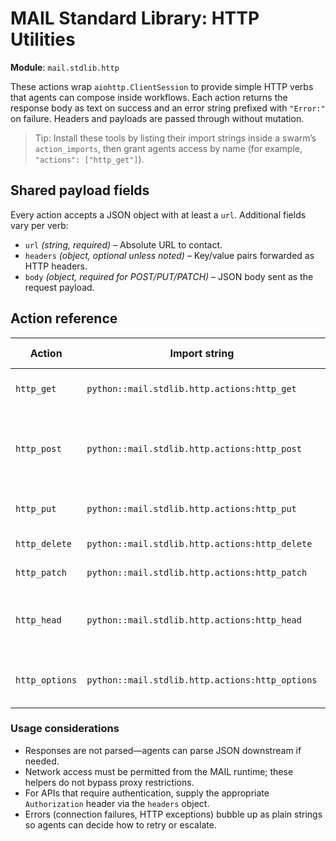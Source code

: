 # MAIL Standard Library: HTTP Utilities

**Module**: `mail.stdlib.http`

These actions wrap `aiohttp.ClientSession` to provide simple HTTP verbs that agents can compose inside workflows. Each action returns the response body as text on success and an error string prefixed with `"Error:"` on failure. Headers and payloads are passed through without mutation.

> Tip: Install these tools by listing their import strings inside a swarm’s `action_imports`, then grant agents access by name (for example, `"actions": ["http_get"]`).

## Shared payload fields

Every action accepts a JSON object with at least a `url`. Additional fields vary per verb:

- `url` *(string, required)* – Absolute URL to contact.
- `headers` *(object, optional unless noted)* – Key/value pairs forwarded as HTTP headers.
- `body` *(object, required for POST/PUT/PATCH)* – JSON body sent as the request payload.

## Action reference

| Action | Import string | Required fields | Notes |
| --- | --- | --- | --- |
| `http_get` | `python::mail.stdlib.http.actions:http_get` | `url` | Issues a GET and returns `response.text()`. |
| `http_post` | `python::mail.stdlib.http.actions:http_post` | `url`, `body` | Sends a JSON POST (`headers` optional but typically used for `Content-Type`). |
| `http_put` | `python::mail.stdlib.http.actions:http_put` | `url`, `body` | Performs a JSON PUT request. |
| `http_delete` | `python::mail.stdlib.http.actions:http_delete` | `url` | Executes an HTTP DELETE. |
| `http_patch` | `python::mail.stdlib.http.actions:http_patch` | `url`, `body` | Applies a JSON PATCH payload. |
| `http_head` | `python::mail.stdlib.http.actions:http_head` | `url` | Runs a HEAD request and returns the (often empty) response body. |
| `http_options` | `python::mail.stdlib.http.actions:http_options` | `url` | Calls OPTIONS to inspect allowed methods. |

### Usage considerations

- Responses are not parsed—agents can parse JSON downstream if needed.
- Network access must be permitted from the MAIL runtime; these helpers do not bypass proxy restrictions.
- For APIs that require authentication, supply the appropriate `Authorization` header via the `headers` object.
- Errors (connection failures, HTTP exceptions) bubble up as plain strings so agents can decide how to retry or escalate.
